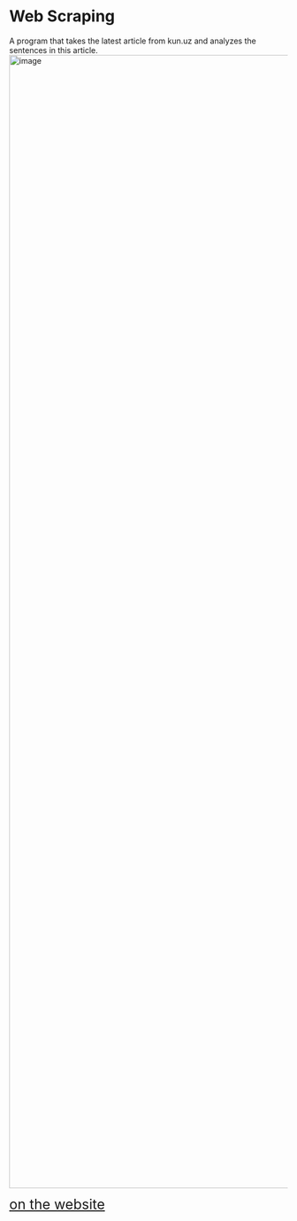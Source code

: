 # Web Scraping
A program that takes the latest article from kun.uz and analyzes the sentences in this article.
<img width="2048" alt="image" src="https://user-images.githubusercontent.com/95611906/197464040-63cba02f-c664-4d90-befe-ba56246568fe.png">

<a href="https://abdullaabdukulov-kun-uz-app-nzv90g.streamlitapp.com/" style="font-size: 25px">on the website</a>

